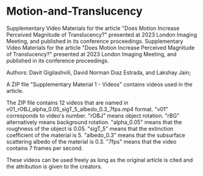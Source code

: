 # Motion-and-Translucency
Supplementary Video Materials for the article "Does Motion Increase Perceived Magnitude of Translucency?"  presented at 2023 London Imaging Meeting, and published in its conference proceedings.
Supplementary Video Materials for the article "Does Motion Increase Perceived Magnitude of Translucency?" 
presented at 2023 London Imaging Meeting, and published in its conference proceedings.

Authors: Davit Gigilashvili, David Norman Dıaz Estrada, and Lakshay Jain;

A ZIP file "Supplementary Material 1 - Videos" contains videos used in the article.

The ZIP file contains 12 videos that are named in v01_rOBJ_alpha_0.05_sigT_5_albedo_0.3_7fps.mp4 format. 
"v01" corresponds to video's number.
"rOBJ" means object rotation. "rBG" alternatively means background rotation. 
"alpha_0.05" means that the roughness of the object is 0.05. 
"sigT_5" means that the extinction coefficient of the material is 5. 
"albedo_0.3" means that the subsurface scattering albedo of the material is 0.3.
"7fps" means that the video contains 7 frames per second.

These videos can be used freely as long as the original article is cited and the attribution is given to the creators.
